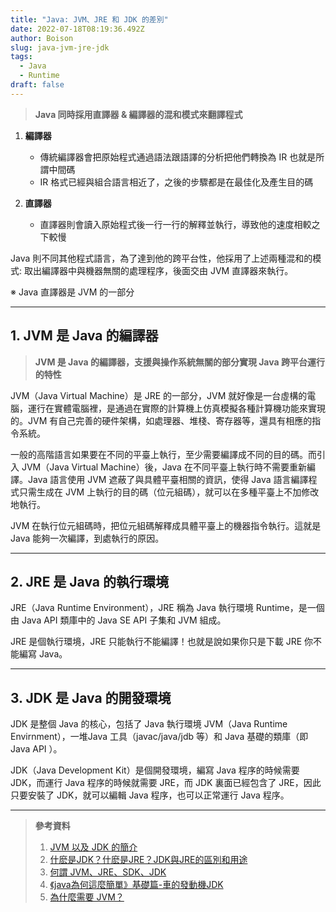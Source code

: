 ```yaml
---
title: "Java: JVM、JRE 和 JDK 的差別"
date: 2022-07-18T08:19:36.492Z
author: Boison
slug: java-jvm-jre-jdk
tags:
  - Java
  - Runtime
draft: false
---
```

> **Java 同時採用直譯器 & 編譯器的混和模式來翻譯程式**

1. **編譯器**

   * 傳統編譯器會把原始程式通過語法跟語譯的分析把他們轉換為 IR 也就是所謂中間碼
   * IR 格式已經與組合語言相近了，之後的步驟都是在最佳化及產生目的碼
2. **直譯器**

   * 直譯器則會讀入原始程式後一行一行的解釋並執行，導致他的速度相較之下較慢

Java 則不同其他程式語言，為了達到他的跨平台性，他採用了上述兩種混和的模式: 取出編譯器中與機器無關的處理程序，後面交由 JVM 直譯器來執行。

※ Java 直譯器是 JVM 的一部分
- - -
## 1. JVM 是 Java 的編譯器

>  **JVM 是 Java 的編譯器，支援與操作系統無關的部分實現 Java 跨平台運行的特性**

JVM（Java Virtual Machine）是 JRE 的一部分，JVM 就好像是一台虛構的電腦，運行在實體電腦裡，是通過在實際的計算機上仿真模擬各種計算機功能來實現的。JVM 有自己完善的硬件架構，如處理器、堆棧、寄存器等，還具有相應的指令系統。

一般的高階語言如果要在不同的平臺上執行，至少需要編譯成不同的目的碼。而引入 JVM（Java Virtual Machine）後，Java 在不同平臺上執行時不需要重新編譯。Java 語言使用 JVM 遮蔽了與具體平臺相關的資訊，使得 Java 語言編譯程式只需生成在 JVM 上執行的目的碼（位元組碼），就可以在多種平臺上不加修改地執行。

JVM 在執行位元組碼時，把位元組碼解釋成具體平臺上的機器指令執行。這就是 Java 能夠一次編譯，到處執行的原因。

- - -

## 2. JRE 是 Java 的執行環境

JRE（Java Runtime Environment），JRE 稱為 Java 執行環境 Runtime，是一個由 Java API 類庫中的 Java SE API 子集和 JVM 組成。

JRE 是個執行環境，JRE 只能執行不能編譯！也就是說如果你只是下載 JRE 你不能編寫 Java。

- - -

## 3. JDK 是 Java 的開發環境

JDK 是整個 Java 的核心，包括了 Java 執行環境 JVM（Java Runtime Envirnment），一堆Java 工具（javac/java/jdb 等）和 Java 基礎的類庫（即 Java API ）。

JDK（Java Development Kit）是個開發環境，編寫 Java 程序的時候需要 JDK，而運行 Java 程序的時候就需要 JRE，而 JDK 裏面已經包含了 JRE，因此只要安裝了 JDK，就可以編輯 Java 程序，也可以正常運行 Java 程序。

- - -

> **參考資料**
>
> 1. [JVM 以及 JDK 的簡介](https://ithelp.ithome.com.tw/articles/10220205)
> 2. [什麽是JDK？什麽是JRE？JDK與JRE的區別和用途](https://www.796t.com/content/1538401203.html)
> 3. [何謂 JVM、JRE、SDK、JDK](https://www.laird.tw/2015/03/java-jvmjresdkjdk.html)
> 4. [《java為何這麼簡單》基礎篇-車的發動機JDK](https://www.796t.com/content/1541934811.html)
> 5. [為什麼需要 JVM？](https://openhome.cc/Gossip/JavaEssence/WhyJVM.html)